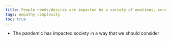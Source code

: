 ```yaml
---
title: People needs/desires are impacted by a variety of emotions, concerns, and experiences
tags: empathy complexity
toc: true
---
```


- The pandemic has impacted society in a way that we should consider 